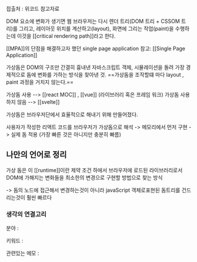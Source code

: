---
---

접출처 : 위코드 참고자료

DOM 요소에 변화가 생기면 웹 브라우저는 다시 렌더 트리(DOM 트리 + CSSOM 트리)를 그리고, 레이아웃 위치를 계산하고(layout), 화면에 그리는 작업(paint)을 수행하는데 이것을 [[critical rendering path]]라고 한다.

[[MPA]]의 단점을 해결하고자 했던 single page application
참고: [[Single Page Application]]

가상돔은 DOM의 구조만 간결히 흉내낸 자바스크립트 객체, 시뮬레이션을 돌려 가장 경제적으로 돔에 변화를 가하는 방식을 찾아낸 것. ==가상돔을 조작할떄 마다 layout , paint 과정을 거치지 않는다.==

가상돔 사용 --> [[react MOC]] , [[vue]] (라이브러리 혹은 프레임 워크)
가상돔 사용하지 않음 --> [[svelte]]

가상돔은 브라우저단에서 효율적으로 해내기 위해 만들어졌다.

사용자가 작성한 리액트 코드를 브라우저가 가상돔으로 해석 -> 메모리에서 먼저 구현 -> 실제 돔 적용 (가장 빠른 것은 아니지만 충분히 빠름)

## 나만의 언어로 정리

가상 돔은 이 [[runtime]]이란 제약 조건 하에서 브라우저에 로드된 라이브러리로서 DOM에 가해지는 변화들을 최소한의 변경으로 구현할 방법으로 찾는 방식

-> 돔의 노드에 접근해서 변경하는것이 아니라 javaScript 객체로표현된 돔트리를 건드리는것이 훨씬 빠르다

### 생각의 연결고리

분야 :

키워드 :

관련있는 메모 :
